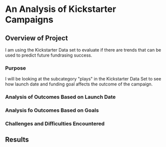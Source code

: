 # An Analysis of Kickstarter Campaigns

## Overview of Project
  I am using the Kickstarter Data set to evaluate if there are trends that can be used to predict future fundrasing success. 

### Purpose
  I will be looking at the subcategory "plays" in the Kickstarter Data Set to see how launch date and funding goal affects the outcome of the campaign.
  
 ### Analysis of Outcomes Based on Launch Date
   
 
 ### Analysis fo Outcomes Based on Goals
 
 ### Challenges and Difficulties Encountered
 
 ## Results
  
